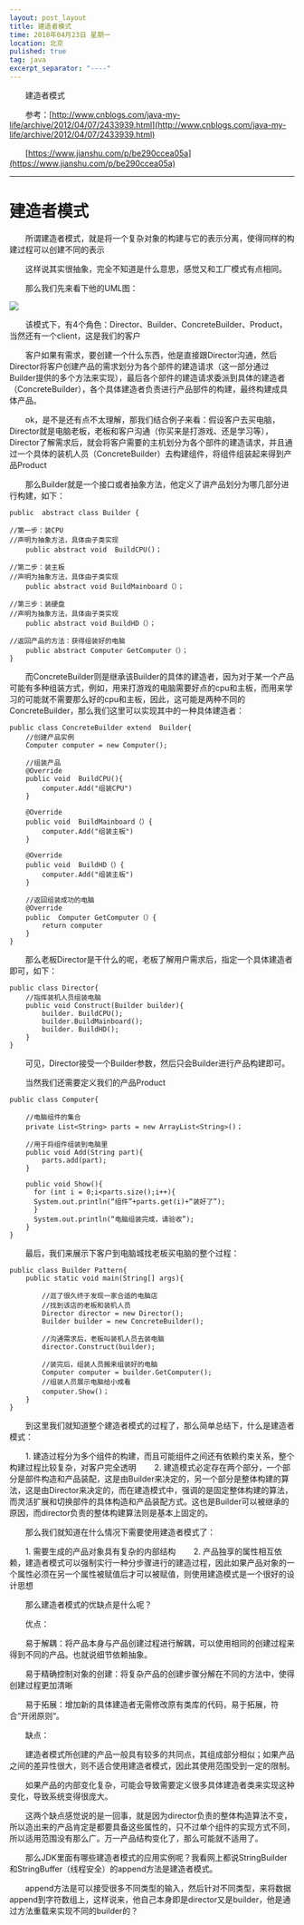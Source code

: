 ```yaml
---
layout: post_layout
title: 建造者模式
time: 2018年04月23日 星期一
location: 北京
pulished: true
tag: java
excerpt_separator: "----"
---
```


　　建造者模式

　　参考：[http://www.cnblogs.com/java-my-life/archive/2012/04/07/2433939.html](http://www.cnblogs.com/java-my-life/archive/2012/04/07/2433939.html)

　　[https://www.jianshu.com/p/be290ccea05a](https://www.jianshu.com/p/be290ccea05a)

----

# **建造者模式** #

　　所谓建造者模式，就是将一个复杂对象的构建与它的表示分离，使得同样的构建过程可以创建不同的表示

　　这样说其实很抽象，完全不知道是什么意思，感觉又和工厂模式有点相同。

　　那么我们先来看下他的UML图：

![]({{site.pictureurl}}126.jpg?raw=true)

　　该模式下，有4个角色：Director、Builder、ConcreteBuilder、Product，当然还有一个client，这是我们的客户

　　客户如果有需求，要创建一个什么东西，他是直接跟Director沟通，然后Director将客户创建产品的需求划分为各个部件的建造请求（这一部分通过Builder提供的多个方法来实现），最后各个部件的建造请求委派到具体的建造者（ConcreteBuilder），各个具体建造者负责进行产品部件的构建，最终构建成具体产品。

　　ok，是不是还有点不太理解，那我们结合例子来看：假设客户去买电脑，Director就是电脑老板，老板和客户沟通（你买来是打游戏、还是学习等），Director了解需求后，就会将客户需要的主机划分为各个部件的建造请求，并且通过一个具体的装机人员（ConcreteBuilder）去构建组件，将组件组装起来得到产品Product

　　那么Builder就是一个接口或者抽象方法，他定义了讲产品划分为哪几部分进行构建，如下：

	public  abstract class Builder {  

	//第一步：装CPU
	//声明为抽象方法，具体由子类实现 
    	public abstract void  BuildCPU()；

	//第二步：装主板
	//声明为抽象方法，具体由子类实现 
    	public abstract void BuildMainboard（）；

	//第三步：装硬盘
	//声明为抽象方法，具体由子类实现 
    	public abstract void BuildHD（）；

	//返回产品的方法：获得组装好的电脑
    	public abstract Computer GetComputer（）；
	}

　　而ConcreteBuilder则是继承该Builder的具体的建造者，因为对于某一个产品可能有多种组装方式，例如，用来打游戏的电脑需要好点的cpu和主板，而用来学习的可能就不需要那么好的cpu和主板，因此，这可能是两种不同的ConcreteBuilder，那么我们这里可以实现其中的一种具体建造者：

	public class ConcreteBuilder extend  Builder{
    	//创建产品实例
    	Computer computer = new Computer();

    	//组装产品
    	@Override
    	public void  BuildCPU(){  
       		computer.Add("组装CPU")
    	}  

    	@Override
    	public void  BuildMainboard（）{  
       		computer.Add("组装主板")
    	}  

    	@Override
    	public void  BuildHD（）{  
       		computer.Add("组装主板")
    	}  

    	//返回组装成功的电脑
     	@Override
      	public  Computer GetComputer（）{  
      		return computer
    	}  
	}

　　那么老板Director是干什么的呢，老板了解用户需求后，指定一个具体建造者即可，如下：

	public class Director{
		//指挥装机人员组装电脑
		public void Construct(Builder builder){             
			builder. BuildCPU();
            builder.BuildMainboard();
            builder. BuildHD();
        }
	}

　　可见，Director接受一个Builder参数，然后只会Builder进行产品构建即可。

　　当然我们还需要定义我们的产品Product

	public class Computer{
    
    	//电脑组件的集合
    	private List<String> parts = new ArrayList<String>()；
     
    	//用于将组件组装到电脑里
    	public void Add(String part){
    		parts.add(part);
		}
    
    	public void Show(){
          for (int i = 0;i<parts.size();i++){    
          System.out.println(“组件”+parts.get(i)+“装好了”);
          }
          System.out.println(“电脑组装完成，请验收”);
		}
	}

　　最后，我们来展示下客户到电脑城找老板买电脑的整个过程：

	public class Builder Pattern{
		public static void main(String[] args){

			//逛了很久终于发现一家合适的电脑店
			//找到该店的老板和装机人员	
			Director director = new Director();
			Builder builder = new ConcreteBuilder();

			//沟通需求后，老板叫装机人员去装电脑
			director.Construct(builder);

			//装完后，组装人员搬来组装好的电脑
			Computer computer = builder.GetComputer();
			//组装人员展示电脑给小成看
			computer.Show()；
    	}
	}

　　到这里我们就知道整个建造者模式的过程了，那么简单总结下，什么是建造者模式：

　　1. 建造过程分为多个组件的构建，而且可能组件之间还有依赖约束关系，整个构建过程比较复杂，对客户完全透明
　　2. 建造模式必定存在两个部分，一个部分是部件构造和产品装配，这是由Builder来决定的，另一个部分是整体构建的算法，这是由Director来决定的，而在建造模式中，强调的是固定整体构建的算法，而灵活扩展和切换部件的具体构造和产品装配方式。这也是Builder可以被继承的原因，而director负责的整体构建算法则是基本上固定的。

　　那么我们就知道在什么情况下需要使用建造者模式了：

　　1. 需要生成的产品对象具有复杂的内部结构
　　2. 产品独享的属性相互依赖，建造者模式可以强制实行一种分步骤进行的建造过程，因此如果产品对象的一个属性必须在另一个属性被赋值后才可以被赋值，则使用建造模式是一个很好的设计思想

　　那么建造者模式的优缺点是什么呢？

　　优点：

　　易于解耦：将产品本身与产品创建过程进行解耦，可以使用相同的创建过程来得到不同的产品。也就说细节依赖抽象。

　　易于精确控制对象的创建：将复杂产品的创建步骤分解在不同的方法中，使得创建过程更加清晰

　　易于拓展：增加新的具体建造者无需修改原有类库的代码，易于拓展，符合“开闭原则“。

　　缺点：

　　建造者模式所创建的产品一般具有较多的共同点，其组成部分相似；如果产品之间的差异性很大，则不适合使用建造者模式，因此其使用范围受到一定的限制。

　　如果产品的内部变化复杂，可能会导致需要定义很多具体建造者类来实现这种变化，导致系统变得很庞大。

　　这两个缺点感觉说的是一回事，就是因为director负责的整体构造算法不变，所以造出来的产品肯定是都要具备这些属性的，只不过单个组件的实现方式不同，所以适用范围没有那么广。万一产品结构变化了，那么可能就不适用了。

　　那么JDK里面有哪些建造者模式的应用实例呢？我看网上都说StringBuilder和StringBuffer（线程安全）的append方法是建造者模式。

　　append方法是可以接受很多不同类型的输入，然后针对不同类型，来将数据append到字符数组上，这样说来，他自己本身即是director又是builder，他是通过方法重载来实现不同的builder的？